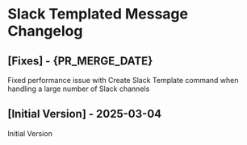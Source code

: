# Slack Templated Message Changelog

## [Fixes] - {PR_MERGE_DATE}

Fixed performance issue with Create Slack Template command when handling a large number of Slack channels

## [Initial Version] - 2025-03-04

Initial Version
